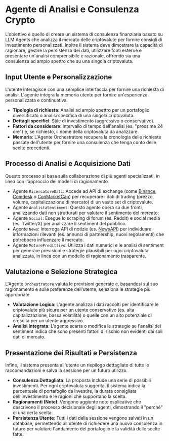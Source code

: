 # Agente di Analisi e Consulenza Crypto

L'obiettivo è quello di creare un sistema di consulenza finanziaria basato su LLM Agents che analizza il mercato delle criptovalute per fornire consigli di investimento personalizzati. Inoltre il sistema deve dimostrare la capacità di ragionare, gestire la persistenza dei dati, utilizzare fonti esterne e presentare un'analisi comprensibile e razionale, offrendo sia una consulenza ad ampio spettro che su una singola criptovaluta.

## Input Utente e Personalizzazione

L'utente interagisce con una semplice interfaccia per fornire una richiesta di analisi. L'agente integra la memoria utente per fornire un'esperienza personalizzata e continuativa.

* **Tipologia di richiesta**: Analisi ad ampio spettro per un portafoglio diversificato o analisi specifica di una singola criptovaluta.
* **Dettagli specifici**: Stile di investimento (aggressivo o conservativo).
* **Fattori da considerare**: Intervallo di tempo dell'analisi (es. "prossime 24 ore") e, se richiesto, il nome della criptovaluta da analizzare.
* **Memoria**: L'Agente Orchestratore recupera la cronologia delle richieste passate dell'utente per fornire una consulenza che tenga conto delle scelte precedenti.

## Processo di Analisi e Acquisizione Dati

Questo processo si basa sulla collaborazione di più agenti specializzati, in linea con l'approccio dei modelli di ragionamento.

* Agente `RicercatoreDati`: Accede ad API di exchange (come [Binance](https://www.binance.com/it/binance-api), [Coindesk](https://developers.coindesk.com/documentation/data-api/introduction) o [ConMarketCap](https://coinmarketcap.com/api/documentation/v1/)) per recuperare i dati di trading (prezzo, volume, capitalizzazione di mercato) di un vasto set di criptovalute.
* Agente `AnalistaSentiment`: Questo agente opera su due fronti, analizzando dati non strutturati per valutare il sentimento del mercato:
* Agente `Social`: Esegue lo scraping di forum (es. Reddit) e social media (es. Twitter/X) per analizzare il sentiment del pubblico.
* Agente `News`: Interroga API di notizie (es. [NewsAPI](https://newsapi.org)) per individuare informazioni rilevanti (es. annunci di partnership, nuovi regolamenti) che potrebbero influenzare il mercato.
* Agente `MotorePredittivo`: Utilizza i dati numerici e le analisi di sentiment per generare previsioni e strategie plausibili per ogni criptovaluta analizzata, in linea con un modello di ragionamento trasparente.

## Valutazione e Selezione Strategica

L'Agente `Orchestratore` valuta le previsioni generate e, basandosi sul suo ragionamento e sulle preferenze dell'utente, seleziona le strategie più appropriate.

* **Valutazione Logica**: L'agente analizza i dati raccolti per identificare le criptovalute più sicure per un utente conservativo (es. alta capitalizzazione, bassa volatilità) o quelle con un alto potenziale di crescita per un utente aggressivo.
* **Analisi Integrata**: L'agente scarta o modifica le strategie se l'analisi del sentiment indica che sono presenti fattori di rischio non evidenti dai soli dati di mercato.

## Presentazione dei Risultati e Persistenza

Infine, il sistema presenta all'utente un riepilogo dettagliato di tutte le raccomandazioni e salva la sessione per un futuro utilizzo.

* **Consulenza Dettagliata**: La proposta include una serie di possibili investimenti. Per ogni criptovaluta suggerita, il sistema indica la percentuale di portafoglio da investire, la durata consigliata dell'investimento e le ragioni che supportano la scelta.
* **Ragionamenti (Note)**: Vengono aggiunte note esplicative che descrivono il processo decisionale degli agenti, dimostrando il "perché" di una certa scelta.
* **Persistenza Utente**: Tutti i dati della sessione vengono salvati in un database, permettendo all'utente di richiedere una nuova consulenza in futuro per valutare l'andamento del portafoglio e la validità delle scelte fatte.
